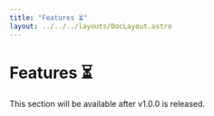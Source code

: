 ```yaml
---
title: "Features ⏳"
layout: ../../../layouts/DocLayout.astro
---
```


# Features ⏳

This section will be available after v1.0.0 is released.
